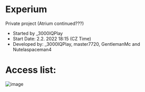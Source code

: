 # Experium
Private project (Atrium continued???) <br />
- Started by _3000IQPlay <br />
- Start Date: 2.2. 2022 18:15 (CZ Time)
- Developed by: _3000IQPlay, master7720, GentlemanMc and Nutelaspaceman4
# Access list:
![image](https://user-images.githubusercontent.com/75604883/191334990-48f4bd57-e613-451a-b8e8-f165832cea47.png)

